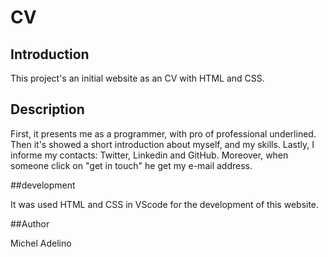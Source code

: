 # CV

## Introduction

This project's an initial website as an CV with HTML and CSS.

## Description 

First, it presents me as a programmer, with pro of professional underlined.
Then it's showed a short introduction about myself, and my skills. 
Lastly, I informe my contacts: Twitter, Linkedin and GitHub. 
Moreover, when someone click on "get in touch" he get my e-mail address.

##development

It was used HTML and CSS in VScode for the development of this website.

##Author

Michel Adelino
